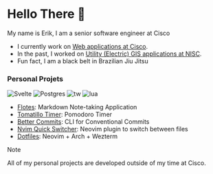 # Hello There 👋

My name is Erik, I am a senior software engineer at Cisco
- I currently work on [Web applications at Cisco](https://www.cisco.com/c/m/en_us/customer-experience/index.html).
- In the past, I worked on [Utility (Electric) GIS applications at NISC](https://www.esri.com/partners/national-information-a2T70000000TNZcEAO/nisc-mapwise-a2d70000000UZWgAAO).
- Fun fact, I am a black belt in Brazilian Jiu Jitsu

### Personal Projets

![Svelte](https://img.shields.io/badge/svelte-181825?style=for-the-badge&logo=svelte&logoColor=white)
![Postgres](https://img.shields.io/badge/Postgres-181825?style=for-the-badge&logo=postgresql&logoColor=white)
![tw](https://img.shields.io/badge/Tailwind%20CSS-181825?style=for-the-badge&logo=Tailwind-CSS&logoColor=white)
![lua](https://img.shields.io/badge/Lua-181825?style=for-the-badge&logo=lua&logoColor=white)

- [Flotes](https://flotes.app): Markdown Note-taking Application
- [Tomatillo Timer](https://timer.flotes.app): Pomodoro Timer
- [Better Commits](https://github.com/Everduin94/better-commits): CLI for Conventional Commits
- [Nvim Quick Switcher](https://github.com/Everduin94/nvim-quick-switcher): Neovim plugin to switch between files
- [Dotfiles](https://github.com/Everduin94/dotfiles): Neovim + Arch + Wezterm

> [!NOTE]  
> All of my personal projects are developed outside of my time at Cisco.

